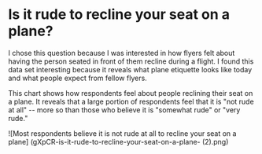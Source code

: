 # Is it rude to recline your seat on a plane?

I chose this question because I was interested in how flyers felt about having the person seated in front of them recline during a flight. I found this data set interesting because it reveals what plane etiquette looks like today and what people expect from fellow flyers.

This chart shows how respondents feel about people reclining their seat on a plane. It reveals that a large portion of respondents feel that it is "not rude at all" -- more so than those who believe it is "somewhat rude" or "very rude."

![Most respondents believe it is not rude at all to recline your seat on a plane] (gXpCR-is-it-rude-to-recline-your-seat-on-a-plane- (2).png)
